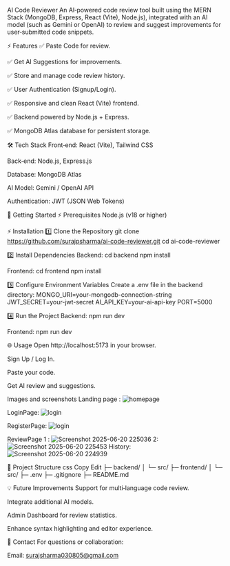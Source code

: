 AI Code Reviewer
An AI‑powered code review tool built using the MERN Stack (MongoDB, Express, React (Vite), Node.js), integrated with an AI model (such as Gemini or OpenAI) to review and suggest improvements for user‑submitted code snippets.

⚡️ Features
✅ Paste Code for review.

✅ Get AI Suggestions for improvements.

✅ Store and manage code review history.

✅ User Authentication (Signup/Login).

✅ Responsive and clean React (Vite) frontend.

✅ Backend powered by Node.js + Express.

✅ MongoDB Atlas database for persistent storage.

🛠️ Tech Stack
Front‑end: React (Vite), Tailwind CSS

Back‑end: Node.js, Express.js

Database: MongoDB Atlas

AI Model: Gemini / OpenAI API

Authentication: JWT (JSON Web Tokens)

🚀 Getting Started
⚡️ Prerequisites
Node.js (v18 or higher)

⚡️ Installation
1️⃣ Clone the Repository
git clone https://github.com/surajpsharma/ai-code-reviewer.git
cd ai-code-reviewer

2️⃣ Install Dependencies
Backend:
cd backend
npm install

Frontend:
cd frontend
npm install

3️⃣ Configure Environment Variables
Create a .env file in the backend directory:
MONGO_URI=your-mongodb-connection-string
JWT_SECRET=your-jwt-secret
AI_API_KEY=your-ai-api-key
PORT=5000

4️⃣ Run the Project
Backend:
npm run dev

Frontend:
npm run dev

🌐 Usage
Open http://localhost:5173 in your browser.

Sign Up / Log In.

Paste your code.

Get AI review and suggestions.

Images and screenshots 
Landing page :  ![homepage](https://github.com/user-attachments/assets/ac503f6f-13df-4469-aa45-d9004657398c)

LoginPage: ![login](https://github.com/user-attachments/assets/05502c42-2f27-4abc-8b1e-eecaef416059)

RegisterPage: ![login](https://github.com/user-attachments/assets/b98f7a09-e8f0-46ce-b7e2-b40654bd929c)

ReviewPage  1 :  ![Screenshot 2025-06-20 225036](https://github.com/user-attachments/assets/f2fa8d5e-9ec7-4f13-a300-af6c5125cb96)
2: ![Screenshot 2025-06-20 225453](https://github.com/user-attachments/assets/4bb1a1df-d312-4d26-a01c-ab4ea4a0e541)
History: ![Screenshot 2025-06-20 224939](https://github.com/user-attachments/assets/1c23316f-ef13-4d86-b0b3-6a52b73dea7c)


📁 Project Structure
css
Copy
Edit
├─ backend/
│ └─ src/
├─ frontend/
│ └─ src/
├─ .env
├─ .gitignore
├─ README.md

💡 Future Improvements
Support for multi‑language code review.

Integrate additional AI models.

Admin Dashboard for review statistics.

Enhance syntax highlighting and editor experience.

👋 Contact
For questions or collaboration:

Email: surajsharma030805@gmail.com


